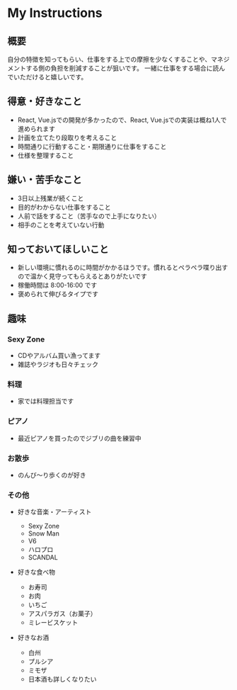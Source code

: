 # My Instructions

## 概要

自分の特徴を知ってもらい、仕事をする上での摩擦を少なくすることや、マネジメントする側の負担を削減することが狙いです。
一緒に仕事をする場合に読んでいただけると嬉しいです。

## 得意・好きなこと

- React, Vue.jsでの開発が多かったので、React, Vue.jsでの実装は概ね1人で進められます
- 計画を立てたり段取りを考えること
- 時間通りに行動すること・期限通りに仕事をすること
- 仕様を整理すること

## 嫌い・苦手なこと

- 3日以上残業が続くこと
- 目的がわからない仕事をすること
- 人前で話をすること（苦手なので上手になりたい）
- 相手のことを考えていない行動

## 知っておいてほしいこと

- 新しい環境に慣れるのに時間がかかるほうです。慣れるとペラペラ喋り出すので温かく見守ってもらえるとありがたいです
- 稼働時間は 8:00-16:00 です
- 褒められて伸びるタイプです

## 趣味

### Sexy Zone

- CDやアルバム買い漁ってます
- 雑誌やラジオも日々チェック

### 料理

- 家では料理担当です

### ピアノ

- 最近ピアノを買ったのでジブリの曲を練習中

### お散歩

- のんび〜り歩くのが好き

### その他
- 好きな音楽・アーティスト
  - Sexy Zone
  - Snow Man
  - V6
  - ハロプロ
  - SCANDAL

- 好きな食べ物
  - お寿司
  - お肉
  - いちご
  - アスパラガス（お菓子）
  - ミレービスケット

- 好きなお酒
  - 白州
  - プルシア
  - ミモザ
  - 日本酒も詳しくなりたい

